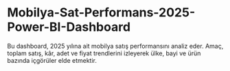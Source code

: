 # Mobilya-Sat-Performans-2025-Power-BI-Dashboard
Bu dashboard, 2025 yılına ait mobilya satış performansını analiz eder. Amaç, toplam satış, kâr, adet ve fiyat trendlerini izleyerek ülke, bayi ve ürün bazında içgörüler elde etmektir.

